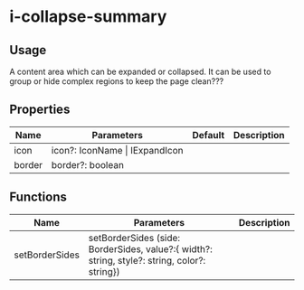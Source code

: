 # i-collapse-summary

## Usage

A content area which can be expanded or collapsed. It can be used to group or hide complex regions to keep the page clean???

## Properties

| Name   | Parameters                     | Default | Description |
| ------ | ------------------------------ | ------- | ----------- |
| icon   | icon?: IconName \| IExpandIcon |         |             |
| border | border?: boolean               |         |             |

## Functions

| Name           | Parameters                                                                                   | Description |
| -------------- | -------------------------------------------------------------------------------------------- | ----------- |
| setBorderSides | setBorderSides (side: BorderSides, value?:{ width?: string, style?: string, color?: string}) |             |
